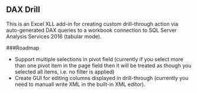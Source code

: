 ﻿## DAX Drill

This is an Excel XLL add-in for creating custom drill-through action via auto-generated DAX queries to a workbook connection to SQL Server Analysis Services 2016 (tabular mode).

###Roadmap

* Support multiple selections in pivot field (currently if you select more than one pivot item in the page field then it will be treated as though you selected all items, i.e. no filter is applied)
* Create GUI for editing columns displayed in drill-through (currently you need to manuall write XML in the built-in XML editor).